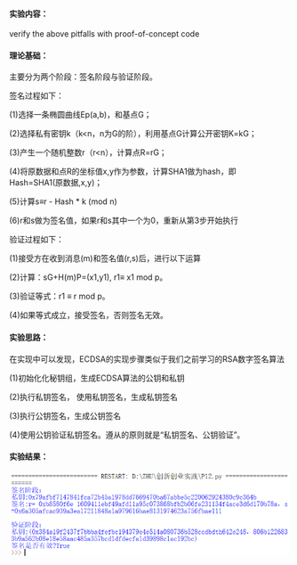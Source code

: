 #### 实验内容：
verify the above pitfalls with proof-of-concept code
#### 理论基础：
主要分为两个阶段：签名阶段与验证阶段。

签名过程如下：

(1)选择一条椭圆曲线Ep(a,b)，和基点G；

(2)选择私有密钥k（k<n，n为G的阶），利用基点G计算公开密钥K=kG；

(3)产生一个随机整数r（r<n），计算点R=rG；

(4)将原数据和点R的坐标值x,y作为参数，计算SHA1做为hash，即Hash=SHA1(原数据,x,y)；

(5)计算s≡r - Hash * k (mod n)

(6)r和s做为签名值，如果r和s其中一个为0，重新从第3步开始执行

验证过程如下：

(1)接受方在收到消息(m)和签名值(r,s)后，进行以下运算

(2)计算：sG+H(m)P=(x1,y1), r1≡ x1 mod p。

(3)验证等式：r1 ≡ r mod p。

(4)如果等式成立，接受签名，否则签名无效。
#### 实验思路：
在实现中可以发现，ECDSA的实现步骤类似于我们之前学习的RSA数字签名算法

(1)初始化化秘钥组，生成ECDSA算法的公钥和私钥

(2)执行私钥签名， 使用私钥签名，生成私钥签名

(3)执行公钥签名，生成公钥签名

(4)使用公钥验证私钥签名。遵从的原则就是“私钥签名、公钥验证”。
#### 实验结果：
![img](https://github.com/Azzzting/homework-group-48/blob/main/Project12/img/1.png)
